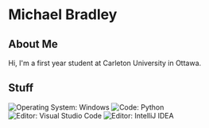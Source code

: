 # Michael Bradley

## About Me

Hi, I'm a first year student at Carleton University in Ottawa.

## Stuff

![Operating System: Windows](https://img.shields.io/badge/OS-Windows-informational?style=flat&logo=Windows&logoColor=white&color=blue)
![Code: Python](https://img.shields.io/badge/Code-Python-informational?style=flat&logo=Python&logoColor=white&color=blue)
![Editor: Visual Studio Code](https://img.shields.io/badge/Editor-VSCode-informational?style=flat&logo=Visual%20Studio%20Code&logoColor=white&color=blue)
![Editor: IntelliJ IDEA](https://img.shields.io/badge/Editor-IntelliJ%20IDEA-informational?style=flat&logo=IntelliJ%20IDEA&logoColor=white&color=blue)

